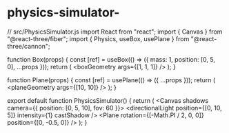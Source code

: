 # physics-simulator-
// src/PhysicsSimulator.js
import React from "react";
import { Canvas } from "@react-three/fiber";
import { Physics, useBox, usePlane } from "@react-three/cannon";

function Box(props) {
  const [ref] = useBox(() => ({ mass: 1, position: [0, 5, 0], ...props }));
  return (
    <mesh ref={ref} castShadow>
      <boxGeometry args={[1, 1, 1]} />
      <meshStandardMaterial color="orange" />
    </mesh>
  );
}

function Plane(props) {
  const [ref] = usePlane(() => ({ ...props }));
  return (
    <mesh ref={ref} receiveShadow>
      <planeGeometry args={[10, 10]} />
      <meshStandardMaterial color="lightblue" />
    </mesh>
  );
}

export default function PhysicsSimulator() {
  return (
    <Canvas shadows camera={{ position: [0, 5, 10], fov: 60 }}>
      <ambientLight />
      <directionalLight position={[0, 10, 5]} intensity={1} castShadow />
      <Physics>
        <Box />
        <Plane rotation={[-Math.PI / 2, 0, 0]} position={[0, -0.5, 0]} />
      </Physics>
    </Canvas>
  );
}
